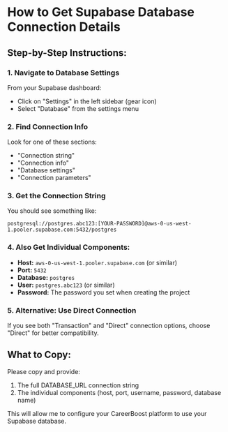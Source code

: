 # How to Get Supabase Database Connection Details

## Step-by-Step Instructions:

### 1. Navigate to Database Settings
From your Supabase dashboard:
- Click on "Settings" in the left sidebar (gear icon)
- Select "Database" from the settings menu

### 2. Find Connection Info
Look for one of these sections:
- "Connection string"
- "Connection info" 
- "Database settings"
- "Connection parameters"

### 3. Get the Connection String
You should see something like:
```
postgresql://postgres.abc123:[YOUR-PASSWORD]@aws-0-us-west-1.pooler.supabase.com:5432/postgres
```

### 4. Also Get Individual Components:
- **Host:** `aws-0-us-west-1.pooler.supabase.com` (or similar)
- **Port:** `5432`
- **Database:** `postgres`
- **User:** `postgres.abc123` (or similar)
- **Password:** The password you set when creating the project

### 5. Alternative: Use Direct Connection
If you see both "Transaction" and "Direct" connection options, choose "Direct" for better compatibility.

## What to Copy:
Please copy and provide:
1. The full DATABASE_URL connection string
2. The individual components (host, port, username, password, database name)

This will allow me to configure your CareerBoost platform to use your Supabase database.